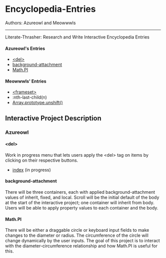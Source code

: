 # Encyclopedia-Entries

Authors: Azureowl and Meowwwls

***

Literate-Thrasher: Research and Write Interactive Encyclopedia Entries

#### Azureowl's Entries

* [&lt;del>](del-entry.md)
* [background-attachment](bg-att-entry.md) 
* [Math.PI](math-pi-entry.md)  


#### Meowwwls' Entries

* [&lt;frameset>](frameset-entry.md)
* :nth-last-child(n)  
* [Array.prototype.unshift()](array-unshift-entry.md)

## Interactive Project Description

### Azureowl
#### &lt;del>  
Work in progress menu that lets users apply the &lt;del> tag on items by clicking on their respective buttons.  	

* [index](../encyclopedia-entries-interactive/del-index.html)  (in progress)

#### background-attachment  
There will be three containers, each with applied background-attachment values of inherit, fixed, and local. Scroll will be the initial default of the body at the start of the interactive project; one container will inherit from body. Users will be able to apply property values to each container and the body.  

#### Math.PI  
There will be either a draggable circle or keyboard input fields to make changes to the diameter or radius. The circumference of the circle will change dynamically by the user inputs. The goal of this project is to interact with the diameter-circumference relationship and how Math.PI is useful for this.


